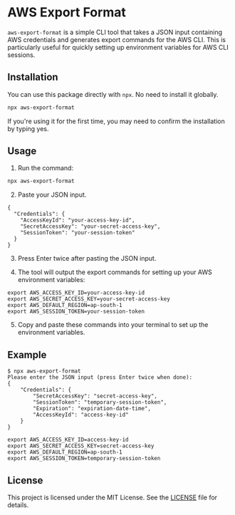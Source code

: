 # AWS Export Format

`aws-export-format` is a simple CLI tool that takes a JSON input containing AWS credentials and generates export commands for the AWS CLI. This is particularly useful for quickly setting up environment variables for AWS CLI sessions.

## Installation

You can use this package directly with `npx`. No need to install it globally.

```bash
npx aws-export-format
```

If you're using it for the first time, you may need to confirm the installation by typing yes.

## Usage

1. Run the command:

```bash
npx aws-export-format
```

2. Paste your JSON input.

```
{
  "Credentials": {
    "AccessKeyId": "your-access-key-id",
    "SecretAccessKey": "your-secret-access-key",
    "SessionToken": "your-session-token"
  }
}
```

3. Press Enter twice after pasting the JSON input.

4. The tool will output the export commands for setting up your AWS environment variables:

```
export AWS_ACCESS_KEY_ID=your-access-key-id
export AWS_SECRET_ACCESS_KEY=your-secret-access-key
export AWS_DEFAULT_REGION=ap-south-1
export AWS_SESSION_TOKEN=your-session-token
```

5. Copy and paste these commands into your terminal to set up the environment variables.

## Example

```
$ npx aws-export-format
Please enter the JSON input (press Enter twice when done):
{
    "Credentials": {
        "SecretAccessKey": "secret-access-key",
        "SessionToken": "temporary-session-token",
        "Expiration": "expiration-date-time",
        "AccessKeyId": "access-key-id"
    }
}

export AWS_ACCESS_KEY_ID=access-key-id
export AWS_SECRET_ACCESS_KEY=secret-access-key
export AWS_DEFAULT_REGION=ap-south-1
export AWS_SESSION_TOKEN=temporary-session-token
```

## License

This project is licensed under the MIT License. See the [LICENSE](LICENSE) file for details.

